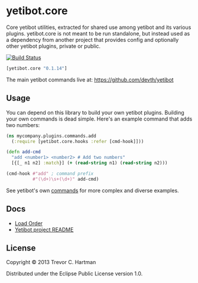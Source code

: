 # yetibot.core

Core yetibot utilities, extracted for shared use among yetibot and its various
plugins. yetibot.core is not meant to be run standalone, but instead used as a
dependency from another project that provides config and optionally other
yetibot plugins, private or public.

[![Build Status](https://travis-ci.org/devth/yetibot.core.svg?branch=master)](https://travis-ci.org/devth/yetibot.core)

```clojure
[yetibot.core "0.1.14"]
```

The main yetibot commands live at:
https://github.com/devth/yetibot


## Usage

You can depend on this library to build your own yetibot plugins.
Building your own commands is dead simple. Here's an example command that
adds two numbers:

```clojure
(ns mycompany.plugins.commands.add
  (:require [yetibot.core.hooks :refer [cmd-hook]]))

(defn add-cmd
  "add <number1> <number2> # Add two numbers"
  [{[_ n1 n2] :match}] (+ (read-string n1) (read-string n2)))

(cmd-hook #"add" ; command prefix
          #"(\d+)\s+(\d+)" add-cmd)
```

See yetibot's own [commands](https://github.com/devth/yetibot/tree/master/src/yetibot/commands)
for more complex and diverse examples.


## Docs

- [Load Order](doc/load_order.md)
- [Yetibot project README](https://github.com/devth/yetibot)

## License

Copyright © 2013 Trevor C. Hartman

Distributed under the Eclipse Public License version 1.0.
